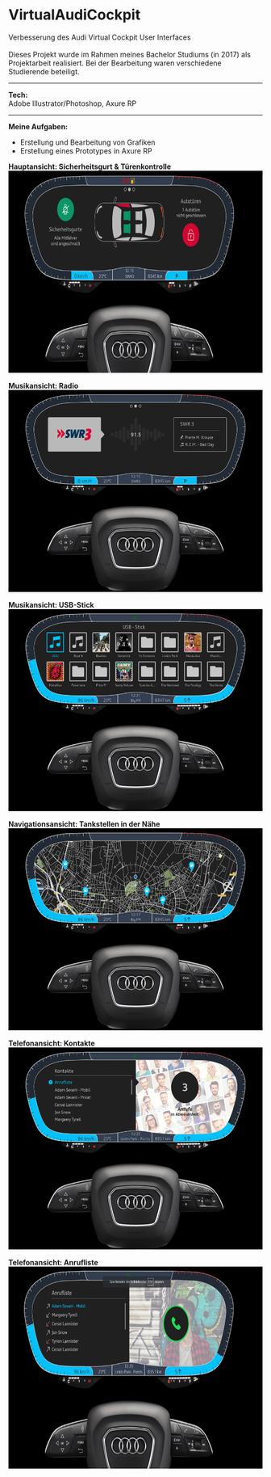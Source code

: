 # VirtualAudiCockpit
Verbesserung des Audi Virtual Cockpit User Interfaces</br></br>
Dieses Projekt wurde im Rahmen meines Bachelor Studiums (in 2017) als Projektarbeit realisiert. Bei der Bearbeitung waren verschiedene Studierende beteiligt.</br>
_____________________________________
<b>Tech:</b></br>
Adobe Illustrator/Photoshop, Axure RP
_____________________________________
<b>Meine Aufgaben:</b></br>
- Erstellung und Bearbeitung von Grafiken
- Erstellung eines Prototypes in Axure RP

<b>Hauptansicht: Sicherheitsgurt & Türenkontrolle</b></br>
<img src="01_AudiCockpit-Hauptansicht.png" width="600" height="400"/>
</br>

<b>Musikansicht: Radio</b></br>
<img src="02_AudiCockpit-MusikRadio.png" width="600" height="400"/>
</br>

<b>Musikansicht: USB-Stick</b></br>
<img src="03_AudiCockpit-MusikUSB.png" width="600" height="400"/>
</br>

<b>Navigationsansicht: Tankstellen in der Nähe</b></br>
<img src="04_AudiCockpit-Navi.png" width="600" height="400"/>
</br>

<b>Telefonansicht: Kontakte</b></br>
<img src="05_AudiCockpit-Telefonkontakte.png" width="600" height="400"/>

<b>Telefonansicht: Anrufliste</b></br>
<img src="06_AudiCockpit-Anrufliste.png" width="600" height="400"/>
